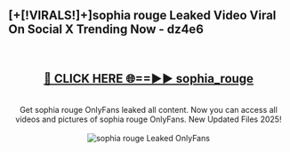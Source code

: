 <h2>[+[!VIRALS!]+]sophia rouge Leaked Video Viral On Social X Trending Now - dz4e6</h2>
<br>
<div align="center">
<h2><a href="https://libra.edu.pl?sophia_rouge" rel="nofollow">🔴 CLICK HERE 🌐==►► sophia_rouge</a></h2>
<br>
Get sophia rouge OnlyFans leaked all content. Now you can access all videos and pictures of sophia rouge OnlyFans. New Updated Files 2025!
<br>
<br>
<a href="https://libra.edu.pl?sophia_rouge" rel="nofollow" data-target="animated-image.originalLink"><img src="https://i.ibb.co.com/WyWwxjT/player-gif2.gif" alt="sophia rouge Leaked OnlyFans" style="max-width: 100%; display: inline-block;" data-target="animated-image.originalImage"></a>
</div>
<br>